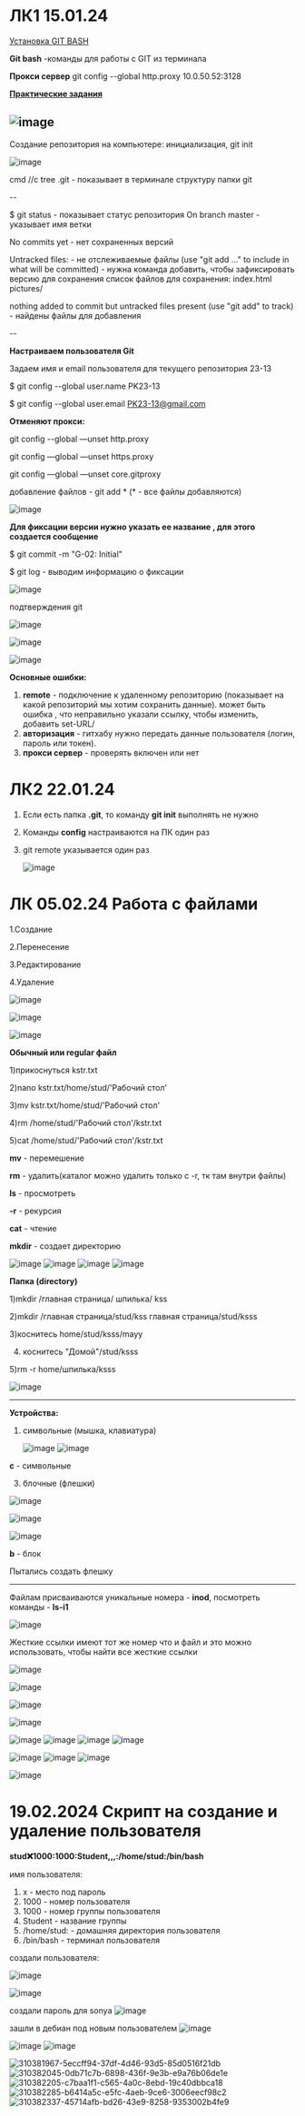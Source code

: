 # ЛК1 15.01.24
[Установка GIT BASH](https://git-scm.com/downloads)

**Git bash** -команды для работы с GIT из терминала

**Прокси сервер** git config --global http.proxy 10.0.50.52:3128

[**Практические задания**](https://smartiqa.ru/courses/git/answer-key)

![image](https://github.com/son4ez1/6sem/assets/113089517/4d056ccd-d13b-4e0f-891e-9e5c2dca4e1c)
---

Создание репозитория на компьютере: инициализация, git init 

![image](https://github.com/son4ez1/6sem/assets/113089517/7f0e8621-0dc2-4562-9960-dbb7eee1bb1e)

cmd //c tree .git - показывает в терминале структуру папки git

--

$ git status - показывает статус репозитория
On branch master - указывает имя ветки

No commits yet - нет сохраненных версий

Untracked files: - не отслеживаемые файлы 
  (use "git add <file>..." to include in what will be committed) - нужна команда добавить, чтобы зафиксировать версию для сохранения
  список файлов для сохранения:
        index.html
        pictures/

nothing added to commit but untracked files present (use "git add" to track) - найдены файлы для добавления

--

**Настраиваем пользователя Git**

Задаем имя и email пользователя для текущего репозитория 23-13 

$ git config  --global user.name PK23-13

$ git config  --global user.email PK23-13@gmail.com

**Отменяют прокси:**

git config --global —unset http.proxy

git config —global —unset https.proxy

git config —global —unset core.gitproxy

добавление файлов - git add * (* - все файлы добавляются)

![image](https://github.com/son4ez1/6sem/assets/113089517/475ef684-8a04-4cd7-9fb0-0b397d76682a)

**Для фиксации версии нужно указать ее название , для этого создается сообщение**

$ git commit -m "G-02: Initial" 

$ git log - выводим информацию о фиксации

![image](https://github.com/son4ez1/6sem/assets/113089517/82a4cc08-700f-4535-927c-eff91d650ac3)

подтверждения git

![image](https://github.com/son4ez1/6sem/assets/113089517/a7bbf279-9f71-42ac-a2b4-64bfcf8a724c)

![image](https://github.com/son4ez1/6sem/assets/113089517/e62a255c-2ebd-4441-802c-e4da3adb20ca)

![image](https://github.com/son4ez1/6sem/assets/113089517/e07433f9-6abc-4c79-8b8c-61bd5261b0c1)

**Основные ошибки:**
1. **remote** - подключение к удаленному репозиторию (показывает на какой репозиторий мы хотим сохранить данные). может быть ошибка , что неправильно указали ссылку, чтобы изменить, добавить set-URL/
2. **авторизация** - гитхабу нужно передать данные пользователя (логин, пароль или токен).
3. **прокси сервер** - проверять включен или нет


# ЛК2 22.01.24
1. Если есть папка **.git**, то команду **git init** выполнять не нужно
2. Команды **config** настраиваются на ПК один раз
3. git remote указывается один раз

   ![image](https://github.com/son4ez1/6sem/assets/113089517/3292bb86-0f7b-4c63-92e6-5dad9ea413cd)

# ЛК 05.02.24 Работа с файлами

1.Создание

2.Перенесение

3.Редактирование

4.Удаление

![image](https://github.com/son4ez1/6sem/assets/113089517/adafd637-ea10-4c34-b8fb-10a2f07cda96)

![image](https://github.com/son4ez1/6sem/assets/113089517/e3059ff8-e6b7-44fd-912b-eae8932143e6)

![image](https://github.com/son4ez1/6sem/assets/113089517/fcf1bb31-15e7-4a4e-b858-e8d5c511cbb3)


**Обычный или regular файл**

1)прикоснуться kstr.txt

2)nano kstr.txt/home/stud/'Рабочий стол'

3)mv kstr.txt/home/stud/'Рабочий стол'

4)rm /home/stud/'Рабочий стол'/kstr.txt

5)cat /home/stud/'Рабочий стол'/kstr.txt

**mv** - перемешение

**rm** - удалить(каталог можно удалить только с -r, тк там внутри файлы)

**ls** - просмотреть

**-r** - рекурсия

**cat** - чтение

**mkdir** - создает директорию

![image](https://github.com/son4ez1/6sem/assets/113089517/5c0711ed-6f1c-4ebd-a03a-4ca0ca13ea58)
![image](https://github.com/son4ez1/6sem/assets/113089517/e7947672-3ba0-46ea-b2e3-5070b9254bd1)
![image](https://github.com/son4ez1/6sem/assets/113089517/b898a1fb-001b-4ec2-a1da-84a4a81c977c)
![image](https://github.com/son4ez1/6sem/assets/113089517/40f0b39c-4311-4b0e-8f6a-256efecc9367)


**Папка (directory)**

1)mkdir /главная страница/ шпилька/ kss

2)mkdir /главная страница/stud/kss главная страница/stud/ksss

3)коснитесь home/stud/ksss/mayy

4) коснитесь "Домой"/stud/ksss

5)rm -r home/шпилька/ksss

![image](https://github.com/son4ez1/6sem/assets/113089517/69df0e96-06a3-458f-8f27-89fc98f39ff9)

---

**Устройства:**
1. символьные (мышка, клавиатура)
   
   ![image](https://github.com/son4ez1/6sem/assets/113089517/2aa30af1-f7c7-4824-ba20-f770c5cf35c5)
![image](https://github.com/son4ez1/6sem/assets/113089517/28a1d7a2-e4f4-4d12-9785-0a186c1933ce)

**c** - cимвольные

3. блочные (флешки) 

![image](https://github.com/son4ez1/6sem/assets/113089517/211fd3b6-2d4e-4e67-9ad8-5308819d6c37)

![image](https://github.com/son4ez1/6sem/assets/113089517/ed4e1061-0272-4adb-b560-05fe10249bf5)

![image](https://github.com/son4ez1/6sem/assets/113089517/db22f090-db52-498e-a5c8-058e19f9326a)

**b**  - блок

Пытались создать флешку

--- 

Файлам присваиваются уникальные номера - **inod**, посмотреть команды - **ls-i1**

![image](https://github.com/son4ez1/6sem/assets/113089517/bdcfd048-83a6-46f7-ab1f-c2167c60861c)

Жесткие ссылки имеют тот же номер что и файл и это можно использовать, чтобы найти все жесткие ссылки


![image](https://github.com/son4ez1/6sem/assets/113089517/8a945bc0-710e-4adb-8983-2ee3569dc6db)

![image](https://github.com/son4ez1/6sem/assets/113089517/e2b40f74-2926-4ba4-ad24-f2728172bef7)

![image](https://github.com/son4ez1/6sem/assets/113089517/45491995-f405-4669-b636-acb7670eae75)

![image](https://github.com/son4ez1/6sem/assets/113089517/c017b611-5439-49da-aa48-f7c6549914c0)

![image](https://github.com/son4ez1/6sem/assets/113089517/89b6f859-9b07-4ebf-acca-66ba760a8c93)
![image](https://github.com/son4ez1/6sem/assets/113089517/f3f0ae26-a031-4da8-b99a-c81d8f45fbd7)
![image](https://github.com/son4ez1/6sem/assets/113089517/50dd59ee-3bc3-4d40-afca-b9acc83c09e6)
![image](https://github.com/son4ez1/6sem/assets/113089517/741c2c36-d286-48c0-a266-8a3e57d8fea4)

![image](https://github.com/son4ez1/6sem/assets/113089517/a6e15a71-427f-49a7-8406-f396a89b0acd)
![image](https://github.com/son4ez1/6sem/assets/113089517/e5a85f8e-72b2-4559-8292-c02506914c9b)
![image](https://github.com/son4ez1/6sem/assets/113089517/328b5e3c-8881-4819-be8d-97273713c349)

![image](https://github.com/son4ez1/6sem/assets/113089517/991af1e9-82ae-4a58-a8c5-8fb35e5c09a2)


# 19.02.2024 Скрипт на создание и удаление пользователя

**stud:x:1000:1000:Student,,,:/home/stud:/bin/bash**

имя пользователя:
1. x - место под пароль
2. 1000 - номер пользователя
3. 1000 - номер группы пользователя
4. Student - название группы
5. /home/stud: - домашняя директория пользователя
6. /bin/bash - терминал пользователя

создали пользователя:

![image](https://github.com/son4ez1/6sem/assets/113089517/07c96432-d785-45ef-8483-69d23670f0a5)

![image](https://github.com/son4ez1/6sem/assets/113089517/a30b52b0-797d-4286-aa4a-837b338c7c22)

создали пароль для sonya
![image](https://github.com/son4ez1/6sem/assets/113089517/29715272-0475-421e-9265-462a2b07f50b)

зашли в дебиан под новым пользователем
![image](https://github.com/son4ez1/6sem/assets/113089517/cd494749-83aa-4d5a-8a86-876f81f8b072)

![image](https://github.com/son4ez1/6sem/assets/113089517/29eb6c2f-1d04-48f8-9cbb-0bf1703d4242)
![image](https://github.com/son4ez1/6sem/assets/113089517/0e47ba78-8273-4f37-9a9a-8ec6ef50eb79)

![310381967-5eccff94-37df-4d46-93d5-85d0516f21db](https://github.com/son4ez1/6sem/assets/113089517/f8e6eba5-c59d-4d11-9366-a98b5550f433)
![310382045-0db71c7b-6898-436f-9e3b-e9a76b06de1e](https://github.com/son4ez1/6sem/assets/113089517/3b42bcb7-1ce7-4b3a-81ac-f044ae9daee4)
![310382205-c7baa1f1-c565-4a0c-8ebd-19c40dbbca18](https://github.com/son4ez1/6sem/assets/113089517/1b263652-0190-432d-9543-578c442e9f98)
![310382285-b6414a5c-e5fc-4aeb-9ce6-3006eecf98c2](https://github.com/son4ez1/6sem/assets/113089517/dd2c6b1f-c5a8-4155-a717-e194cd4db0bb)
![310382337-45714afb-bd26-43e9-8258-9353002b4fe9](https://github.com/son4ez1/6sem/assets/113089517/c53c1fd4-4e01-4c6a-ad3a-f4867559d1e8)

